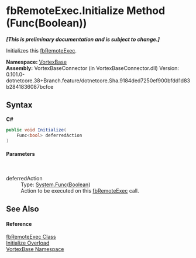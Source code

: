 # fbRemoteExec.Initialize Method (Func(Boolean))
 _**\[This is preliminary documentation and is subject to change.\]**_

Initializes this <a href="T_VortexBase_fbRemoteExec.md">fbRemoteExec</a>.

**Namespace:**&nbsp;<a href="N_VortexBase.md">VortexBase</a><br />**Assembly:**&nbsp;VortexBaseConnector (in VortexBaseConnector.dll) Version: 0.101.0-dotnetcore.38+Branch.feature/dotnetcore.Sha.9184ded7250ef900bfdd1d83b2841836087bcfce

## Syntax

**C#**<br />
``` C#
public void Initialize(
	Func<bool> deferredAction
)
```


#### Parameters
&nbsp;<dl><dt>deferredAction</dt><dd>Type: <a href="https://docs.microsoft.com/dotnet/api/system.func-1" target="_blank">System.Func</a>(<a href="https://docs.microsoft.com/dotnet/api/system.boolean" target="_blank">Boolean</a>)<br />Action to be executed on this <a href="T_VortexBase_fbRemoteExec.md">fbRemoteExec</a> call.</dd></dl>

## See Also


#### Reference
<a href="T_VortexBase_fbRemoteExec.md">fbRemoteExec Class</a><br /><a href="Overload_VortexBase_fbRemoteExec_Initialize.md">Initialize Overload</a><br /><a href="N_VortexBase.md">VortexBase Namespace</a><br />